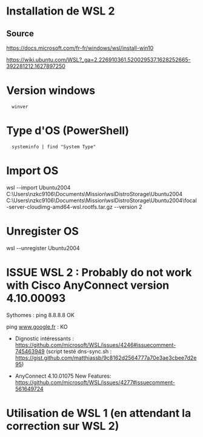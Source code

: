 
# Installation de WSL 2
## Source
https://docs.microsoft.com/fr-fr/windows/wsl/install-win10

https://wiki.ubuntu.com/WSL?_ga=2.226910361.520029537.1628252665-392281212.1627897250

# Version windows
```Shell
  winver
```

# Type d'OS (PowerShell)
```Shell
  systeminfo | find "System Type"
```

# Import OS
wsl --import Ubuntu2004 C:\Users\nzkc9106\Documents\Mission\wslDistroStorage\Ubuntu2004 C:\Users\nzkc9106\Documents\Mission\wslDistroStorage\Ubuntu2004\focal-server-cloudimg-amd64-wsl.rootfs.tar.gz --version 2

# Unregister OS
wsl --unregister Ubuntu2004

# ISSUE WSL 2 : Probably do not work with Cisco AnyConnect version 4.10.00093
Sythomes : 
ping 8.8.8.8 OK

ping www.google.fr : KO

- Dignostic intéressants : https://github.com/microsoft/WSL/issues/4246#issuecomment-745463949 (script testé dns-sync.sh : https://gist.github.com/matthiassb/9c8162d2564777a70e3ae3cbee7d2e95)

- AnyConnect 4.10.01075 New Features: https://github.com/microsoft/WSL/issues/4277#issuecomment-561649724


# Utilisation de WSL 1 (en attendant la correction sur WSL 2)
```Shell
  
```
